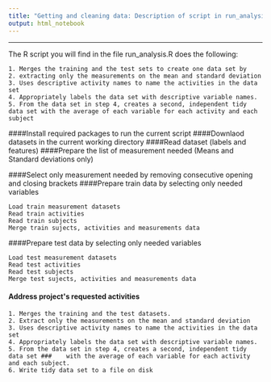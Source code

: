 ```yaml
---
title: "Getting and cleaning data: Description of script in run_analysis.R file"
output: html_notebook
---
```

________

The R script you will find in the file run_analysis.R does the following:
```
1. Merges the training and the test sets to create one data set by
2. extracting only the measurements on the mean and standard deviation
3. Uses descriptive activity names to name the activities in the data set
4. Appropriately labels the data set with descriptive variable names.
5. From the data set in step 4, creates a second, independent tidy data set with the average of each variable for each activity and each subject
```

####Install required packages to run the current script
####Downlaod datasets in the current working directory
####Read dataset (labels and features)
####Prepare the list of measurement needed (Means and Standard deviations only)

####Select only measurement needed by removing consecutive opening and closing brackets
####Prepare train data by selecting only needed variables
```
Load train measurement datasets
Read train activities
Read train subjects
Merge train sujects, activities and measurements data
```

####Prepare test data by selecting only needed variables
```
Load test measurement datasets
Read test activities
Read test subjects
Merge test sujects, activities and measurements data
```

#### Address project's requested activities
```
1. Merges the training and the test datasets.
2. Extract only the measurements on the mean and standard deviation
3. Uses descriptive activity names to name the activities in the data set
4. Appropriately labels the data set with descriptive variable names.
5. From the data set in step 4, creates a second, independent tidy data set ###    with the average of each variable for each activity and each subject.
6. Write tidy data set to a file on disk
```
